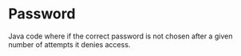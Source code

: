 # Password
Java code where if the correct password is not chosen after a given number of attempts it denies access.
